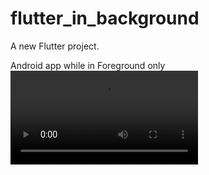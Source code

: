 # flutter_in_background

A new Flutter project.

Android app while in Foreground only
![Android video](/screenshots/device-2022-05-31-200617.mp4)


